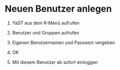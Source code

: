 Neuen Benutzer anlegen
======================

1. YaST aus dem K-Menü aufrufen

2. Benutzer und Gruppen aufrufen

3. Eigenen Benutzernamen und Passwort vergeben

4. OK

5. Mit diesem Benutzer ab sofort einloggen
